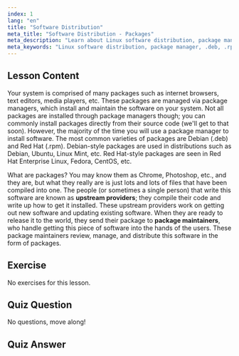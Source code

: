 ```yaml
---
index: 1
lang: "en"
title: "Software Distribution"
meta_title: "Software Distribution - Packages"
meta_description: "Learn about Linux software distribution, package managers, and package types like .deb and .rpm. Understand how software is managed on Linux systems."
meta_keywords: "Linux software distribution, package manager, .deb, .rpm, Linux packages, beginner Linux, Linux tutorial, software installation"
---
```


## Lesson Content

Your system is comprised of many packages such as internet browsers, text editors, media players, etc. These packages are managed via package managers, which install and maintain the software on your system. Not all packages are installed through package managers though; you can commonly install packages directly from their source code (we'll get to that soon). However, the majority of the time you will use a package manager to install software. The most common varieties of packages are Debian (.deb) and Red Hat (.rpm). Debian-style packages are used in distributions such as Debian, Ubuntu, Linux Mint, etc. Red Hat-style packages are seen in Red Hat Enterprise Linux, Fedora, CentOS, etc.

What are packages? You may know them as Chrome, Photoshop, etc., and they are, but what they really are is just lots and lots of files that have been compiled into one. The people (or sometimes a single person) that write this software are known as **upstream providers**; they compile their code and write up how to get it installed. These upstream providers work on getting out new software and updating existing software. When they are ready to release it to the world, they send their package to **package maintainers**, who handle getting this piece of software into the hands of the users. These package maintainers review, manage, and distribute this software in the form of packages.

## Exercise

No exercises for this lesson.

## Quiz Question

No questions, move along!

## Quiz Answer

